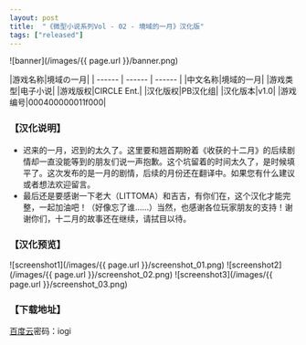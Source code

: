 ```yaml
---
layout: post
title:  "《微型小说系列Vol - 02 - 境域的一月》汉化版"
tags: ["released"]
---
```


![banner](/images/{{ page.url }}/banner.png)

|游戏名称|境域の一月|
| ------ | ------ | ------ |
|中文名称|境域的一月|
|游戏类型|电子小说|
|游戏版权|CIRCLE Ent.|
|汉化版权|PB汉化组|
|汉化版本|v1.0|
|游戏编号|000400000011f000|

### 【汉化说明】
* 迟来的一月，迟到的太久了。这里要和翘首期盼着《收获的十二月》的后续剧情却一直没能等到的朋友们说一声抱歉。这个坑留着的时间太久了，是时候填平了。这次发布的是一月的剧情，后续的月份还在翻译中。如果您有什么建议或者想法欢迎留言。
* 最后还是要感谢一下老大（LITTOMA）和吉吉，有你们在，这个汉化才能完整，一起加油吧！（好像忘了谁……）当然，也感谢各位玩家朋友的支持！谢谢你们，十二月的故事还在继续，请拭目以待。

### 【汉化预览】
![screenshot1](/images/{{ page.url }}/screenshot_01.png)
![screenshot2](/images/{{ page.url }}/screenshot_02.png)
![screenshot3](/images/{{ page.url }}/screenshot_03.png)

### 【下载地址】
[百度云](https://pan.baidu.com/s/1c2FCOc4)密码：iogi